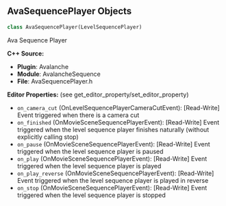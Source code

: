 ## AvaSequencePlayer Objects

```python
class AvaSequencePlayer(LevelSequencePlayer)
```

Ava Sequence Player

**C++ Source:**

- **Plugin**: Avalanche
- **Module**: AvalancheSequence
- **File**: AvaSequencePlayer.h

**Editor Properties:** (see get_editor_property/set_editor_property)

- ``on_camera_cut`` (OnLevelSequencePlayerCameraCutEvent):  [Read-Write] Event triggered when there is a camera cut
- ``on_finished`` (OnMovieSceneSequencePlayerEvent):  [Read-Write] Event triggered when the level sequence player finishes naturally (without explicitly calling stop)
- ``on_pause`` (OnMovieSceneSequencePlayerEvent):  [Read-Write] Event triggered when the level sequence player is paused
- ``on_play`` (OnMovieSceneSequencePlayerEvent):  [Read-Write] Event triggered when the level sequence player is played
- ``on_play_reverse`` (OnMovieSceneSequencePlayerEvent):  [Read-Write] Event triggered when the level sequence player is played in reverse
- ``on_stop`` (OnMovieSceneSequencePlayerEvent):  [Read-Write] Event triggered when the level sequence player is stopped

<a id="unreal.AvaCineCameraActor"></a>